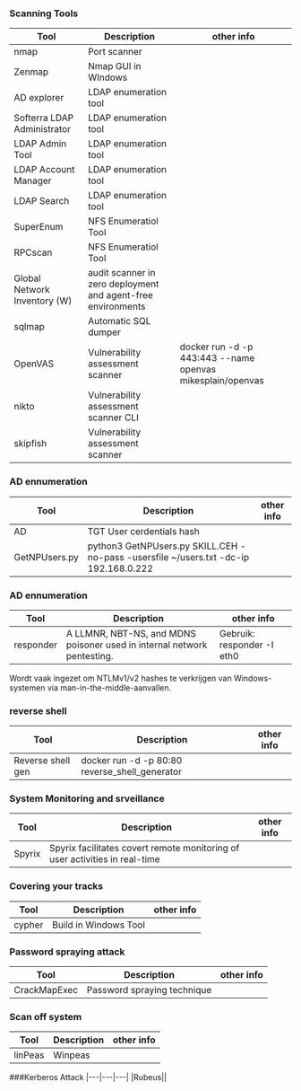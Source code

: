 ### Scanning Tools
|Tool|Description|other info|
|---|---|---|
|nmap|Port scanner|
|Zenmap|Nmap GUI in WIndows|
|AD explorer| LDAP enumeration tool|
|Softerra LDAP Administrator| LDAP enumeration tool|
|LDAP Admin Tool| LDAP enumeration tool|
|LDAP Account Manager|LDAP enumeration tool|
|LDAP Search|LDAP enumeration tool|
|SuperEnum |NFS Enumeratiol Tool|
|RPCscan|NFS Enumeratiol Tool|
|Global Network Inventory (W)|audit scanner in zero deployment and agent-free environments|
|sqlmap|Automatic SQL dumper|
|OpenVAS| Vulnerability assessment scanner|docker run -d -p 443:443 --name openvas mikesplain/openvas|
|nikto|Vulnerability assessment scanner CLI|
|skipfish|Vulnerability assessment scanner|

### AD ennumeration
|Tool|Description|other info|
|---|---|---|
|AD|TGT User cerdentials hash|
|GetNPUsers.py|python3 GetNPUsers.py SKILL.CEH -no-pass -usersfile ~/users.txt -dc-ip 192.168.0.222|

### AD ennumeration
|Tool|Description|other info|
|---|---|---|
|responder|A LLMNR, NBT-NS, and MDNS poisoner used in internal network pentesting.|Gebruik: responder -I eth0
Wordt vaak ingezet om NTLMv1/v2 hashes te verkrijgen van Windows-systemen via man-in-the-middle-aanvallen.

### reverse shell 
|Tool|Description|other info|
|---|---|---|
|Reverse shell gen|docker run -d -p 80:80 reverse_shell_generator|

### System Monitoring and srveillance
|Tool|Description|other info|
|---|---|---|
|Spyrix|Spyrix facilitates covert remote monitoring of user activities in real-time|

### Covering your tracks
|Tool|Description|other info|
|---|---|---|
|cypher|Build in Windows Tool|

### Password spraying attack
|Tool|Description|other info|
|---|---|---|
|CrackMapExec|Password spraying technique|

### Scan off system
|Tool|Description|other info|
|---|---|---|
|linPeas|Winpeas|

###Kerberos Attack
|---|---|---|
|Rubeus||


